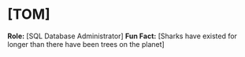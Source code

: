 # [TOM]
**Role:** [SQL Database Administrator]
**Fun Fact:** [Sharks have existed for longer than there have been trees on the planet]
